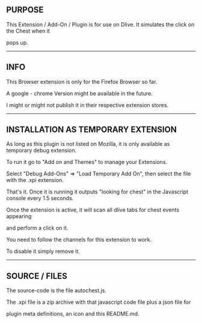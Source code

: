 ## PURPOSE

This Extension / Add-On / Plugin is for use on Dlive. It simulates the click on the Chest when it

pops up.

-----------------------------------------------------------------------------------------

## INFO

This Browser extension is only for the Firefox Browser so far.

A google - chrome Version might be available in the future.

I might or might not publish it in their respective extension stores.

-----------------------------------------------------------------------------------------

## INSTALLATION AS TEMPORARY EXTENSION

As long as this plugin is not listed on Mozilla, it is only available as temporary debug extension.

To run it go to "Add on and Themes" to manage your Extensions.

Select "Debug Add-Ons" => "Load Temporary Add On", then select the file with the .xpi extension.

That's it. Once it is running it outputs "looking for chest" in the Javascript console every 1.5 seconds.

Once the extension is active, it will scan all dlive tabs for chest events appearing

and perform a click on it.

You need to follow the channels for this extension to work.

To disable it simply remove it.

-----------------------------------------------------------------------------------------

## SOURCE / FILES

The source-code is the file autochest.js.

The .xpi file is a zip archive with that javascript code file plus a json file for

plugin meta definitions, an icon and this README.md.


